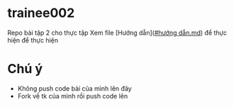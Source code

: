 # trainee002
Repo bài tập 2 cho thực tập
Xem file [Hướng dẫn]([#hướng dẫn.md](https://github.com/colombo-group/trainee002/blob/master/requirements/h%C6%B0%E1%BB%9Bng%20d%E1%BA%ABn.md)) để thực hiện để thực hiện

# Chú ý
- Không push code bài của mình lên đây
- Fork về tk của mình rồi push code lên
